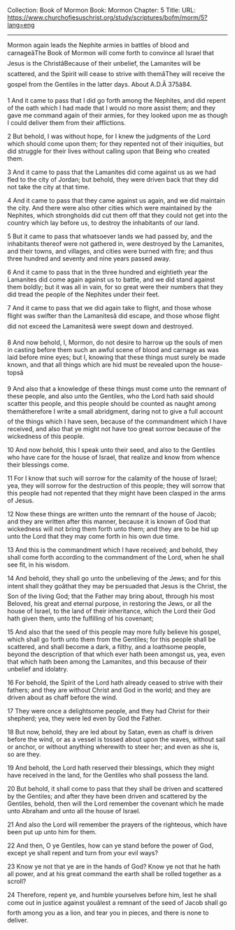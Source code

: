 Collection: Book of Mormon
Book: Mormon
Chapter: 5
Title: 
URL: https://www.churchofjesuschrist.org/study/scriptures/bofm/morm/5?lang=eng

---

Mormon again leads the Nephite armies in battles of blood and carnageâThe Book of Mormon will come forth to convince all Israel that Jesus is the ChristâBecause of their unbelief, the Lamanites will be scattered, and the Spirit will cease to strive with themâThey will receive the gospel from the Gentiles in the latter days. About A.D.Â 375â84.

1 And it came to pass that I did go forth among the Nephites, and did repent of the oath which I had made that I would no more assist them; and they gave me command again of their armies, for they looked upon me as though I could deliver them from their afflictions.

2 But behold, I was without hope, for I knew the judgments of the Lord which should come upon them; for they repented not of their iniquities, but did struggle for their lives without calling upon that Being who created them.

3 And it came to pass that the Lamanites did come against us as we had fled to the city of Jordan; but behold, they were driven back that they did not take the city at that time.

4 And it came to pass that they came against us again, and we did maintain the city. And there were also other cities which were maintained by the Nephites, which strongholds did cut them off that they could not get into the country which lay before us, to destroy the inhabitants of our land.

5 But it came to pass that whatsoever lands we had passed by, and the inhabitants thereof were not gathered in, were destroyed by the Lamanites, and their towns, and villages, and cities were burned with fire; and thus three hundred and seventy and nine years passed away.

6 And it came to pass that in the three hundred and eightieth year the Lamanites did come again against us to battle, and we did stand against them boldly; but it was all in vain, for so great were their numbers that they did tread the people of the Nephites under their feet.

7 And it came to pass that we did again take to flight, and those whose flight was swifter than the Lamanitesâ did escape, and those whose flight did not exceed the Lamanitesâ were swept down and destroyed.

8 And now behold, I, Mormon, do not desire to harrow up the souls of men in casting before them such an awful scene of blood and carnage as was laid before mine eyes; but I, knowing that these things must surely be made known, and that all things which are hid must be revealed upon the house-topsâ

9 And also that a knowledge of these things must come unto the remnant of these people, and also unto the Gentiles, who the Lord hath said should scatter this people, and this people should be counted as naught among themâtherefore I write a small abridgment, daring not to give a full account of the things which I have seen, because of the commandment which I have received, and also that ye might not have too great sorrow because of the wickedness of this people.

10 And now behold, this I speak unto their seed, and also to the Gentiles who have care for the house of Israel, that realize and know from whence their blessings come.

11 For I know that such will sorrow for the calamity of the house of Israel; yea, they will sorrow for the destruction of this people; they will sorrow that this people had not repented that they might have been clasped in the arms of Jesus.

12 Now these things are written unto the remnant of the house of Jacob; and they are written after this manner, because it is known of God that wickedness will not bring them forth unto them; and they are to be hid up unto the Lord that they may come forth in his own due time.

13 And this is the commandment which I have received; and behold, they shall come forth according to the commandment of the Lord, when he shall see fit, in his wisdom.

14 And behold, they shall go unto the unbelieving of the Jews; and for this intent shall they goâthat they may be persuaded that Jesus is the Christ, the Son of the living God; that the Father may bring about, through his most Beloved, his great and eternal purpose, in restoring the Jews, or all the house of Israel, to the land of their inheritance, which the Lord their God hath given them, unto the fulfilling of his covenant;

15 And also that the seed of this people may more fully believe his gospel, which shall go forth unto them from the Gentiles; for this people shall be scattered, and shall become a dark, a filthy, and a loathsome people, beyond the description of that which ever hath been amongst us, yea, even that which hath been among the Lamanites, and this because of their unbelief and idolatry.

16 For behold, the Spirit of the Lord hath already ceased to strive with their fathers; and they are without Christ and God in the world; and they are driven about as chaff before the wind.

17 They were once a delightsome people, and they had Christ for their shepherd; yea, they were led even by God the Father.

18 But now, behold, they are led about by Satan, even as chaff is driven before the wind, or as a vessel is tossed about upon the waves, without sail or anchor, or without anything wherewith to steer her; and even as she is, so are they.

19 And behold, the Lord hath reserved their blessings, which they might have received in the land, for the Gentiles who shall possess the land.

20 But behold, it shall come to pass that they shall be driven and scattered by the Gentiles; and after they have been driven and scattered by the Gentiles, behold, then will the Lord remember the covenant which he made unto Abraham and unto all the house of Israel.

21 And also the Lord will remember the prayers of the righteous, which have been put up unto him for them.

22 And then, O ye Gentiles, how can ye stand before the power of God, except ye shall repent and turn from your evil ways?

23 Know ye not that ye are in the hands of God? Know ye not that he hath all power, and at his great command the earth shall be rolled together as a scroll?

24 Therefore, repent ye, and humble yourselves before him, lest he shall come out in justice against youâlest a remnant of the seed of Jacob shall go forth among you as a lion, and tear you in pieces, and there is none to deliver.
